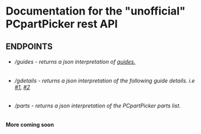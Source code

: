 # Documentation for the "unofficial" PCpartPicker rest API


## ENDPOINTS
- ###### /guides - returns a json interpretation of [guides.](https://pcpartpicker.com/guide/)
- ###### /gdetails - returns a json interpretation of the following guide details. i.e [#1](https://pcpartpicker.com/guide/WqMnTW/excellent-amd-gamingstreaming-build), [#2](https://pcpartpicker.com/guide/b9dnTW/excellent-intel-gamingstreaming-build)
- ###### /parts - returns a json interpretation of the PCpartPicker parts list.

__More coming soon__
